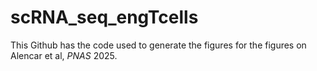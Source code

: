 # scRNA_seq_engTcells

This Github has the code used to generate the figures for the figures on Alencar et al, *PNAS* 2025.
